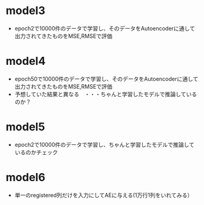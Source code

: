 # model3 
- epoch2で10000件のデータで学習し、そのデータをAutoencoderに通して出力されてきたものをMSE,RMSEで評価
# model4
- epoch50で10000件のデータで学習し、そのデータをAutoencoderに通して出力されてきたものをMSE,RMSEで評価 
- 予想していた結果と異なる　・・・ちゃんと学習したモデルで推論しているのか？

# model5
- epoch2で10000件のデータで学習し、ちゃんと学習したモデルで推論しているのかチェック
# model6
- 単一のregistered列だけを入力にしてAEに与える(1万行1列をいれてみる）
